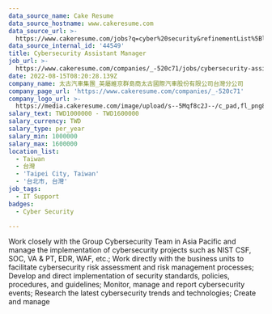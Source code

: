 ```yaml
---
data_source_name: Cake Resume
data_source_hostname: www.cakeresume.com
data_source_url: >-
  https://www.cakeresume.com/jobs?q=cyber%20security&refinementList%5Blang_name%5D%5B0%5D=English&refinementList%5Bsalary_type%5D=per_year&range%5Bsalary_range%5D%5Bmin%5D=1000000
data_source_internal_id: '44549'
title: Cybersecurity Assistant Manager
job_url: >-
  https://www.cakeresume.com/companies/_-520c71/jobs/cybersecurity-assistant-manager
date: 2022-08-15T08:20:28.139Z
company_name: 太古汽車集團_英屬維京群島商太古國際汽車股份有限公司台灣分公司
company_page_url: 'https://www.cakeresume.com/companies/_-520c71'
company_logo_url: >-
  https://media.cakeresume.com/image/upload/s--5Mqf8c2J--/c_pad,fl_png8,h_200,w_200/v1649990606/wipntjwwjkzpvvanvlki.png
salary_text: TWD1000000 - TWD1600000
salary_currency: TWD
salary_type: per_year
salary_min: 1000000
salary_max: 1600000
location_list:
  - Taiwan
  - 台灣
  - 'Taipei City, Taiwan'
  - '台北市, 台灣'
job_tags:
  - IT Support
badges:
  - Cyber Security

---
```


Work closely with the Group Cybersecurity Team in Asia Pacific and manage the implementation of cybersecurity projects such as NIST CSF, SOC, VA & PT, EDR, WAF, etc.; Work directly with the business units to facilitate cybersecurity risk assessment and risk management processes; Develop and direct implementation of security standards, policies, procedures, and guidelines; Monitor, manage and report cybersecurity events; Research the latest cybersecurity trends and technologies; Create and manage
